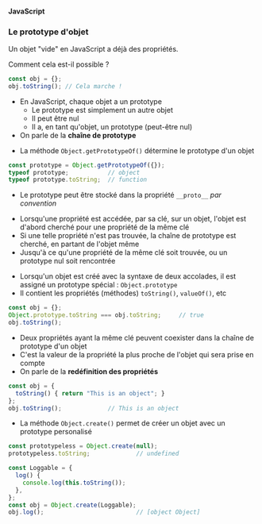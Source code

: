#### JavaScript
### Le prototype d'objet

<div class="r-stack">



<div class="fragment fade-out" data-fragment-index="1">

Un objet "vide" en JavaScript a déjà des propriétés.

Comment cela est-il possible ?

```javascript
const obj = {};
obj.toString(); // Cela marche !
```

</div>
<div class="fragment fade-in-then-out" data-fragment-index="1">


* En JavaScript, chaque objet a un prototype
  * Le prototype est simplement un autre objet
  * Il peut être nul
  * Il a, en tant qu'objet, un prototype (peut-être nul)
* On parle de la **chaîne de prototype**


</div>

<div class="fragment fade-in-then-out" data-fragment-index="2">

* La méthode `Object.getPrototypeOf()` détermine le prototype d'un objet

```javascript fix
const prototype = Object.getPrototypeOf({});
typeof prototype;           // object
typeof prototype.toString;  // function
```

* Le prototype peut être stocké dans la propriété `__proto__` *par convention*

</div>

<div class="fragment fade-in-then-out" data-fragment-index="3">

* Lorsqu'une propriété est accédée, par sa clé, sur un objet, l'objet est d'abord cherché pour une propriété de la même clé
* Si une telle propriété n'est pas trouvée, la chaîne de prototype est cherché, en partant de l'objet même
* Jusqu'à ce qu'une propriété de la même clé soit trouvée, ou un prototype nul soit rencontrée


</div>

<div class="fragment fade-in-then-out" data-fragment-index="4">

* Lorsqu'un objet est créé avec la syntaxe de deux accolades, il est assigné un prototype spécial : `Object.prototype`
* Il contient les propriétés (méthodes) `toString()`, `valueOf()`, etc

```javascript
const obj = {};
Object.prototype.toString === obj.toString;     // true
obj.toString();
```

</div>

<div class="fragment fade-in-then-out" data-fragment-index="5">

* Deux propriétés ayant la même clé peuvent coexister dans la chaîne de prototype d'un objet
* C'est la valeur de la propriété la plus proche de l'objet qui sera prise en compte
* On parle de la **redéfinition des propriétés**

```javascript
const obj = {
  toString() { return "This is an object"; }
};
obj.toString();             // This is an object
```

</div>

<div class="fragment" data-fragment-index="6">

* La méthode `Object.create()` permet de créer un objet avec un prototype personalisé

```javascript
const prototypeless = Object.create(null);
prototypeless.toString;             // undefined

const Loggable = {
  log() {
    console.log(this.toString());
  },
};
const obj = Object.create(Loggable);
obj.log();                          // [object Object]
```

</div>

</div>
